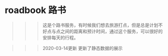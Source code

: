 # roadbook 路书

>>> 这是个路书服务，有时候我们想去旅游打点，但是总是计划不好点与点之间的距离和预计时间，通过这个服务，可以很好的安排每天的行程。

>>> 2020-03-14更新
更新了静态数据的展示
